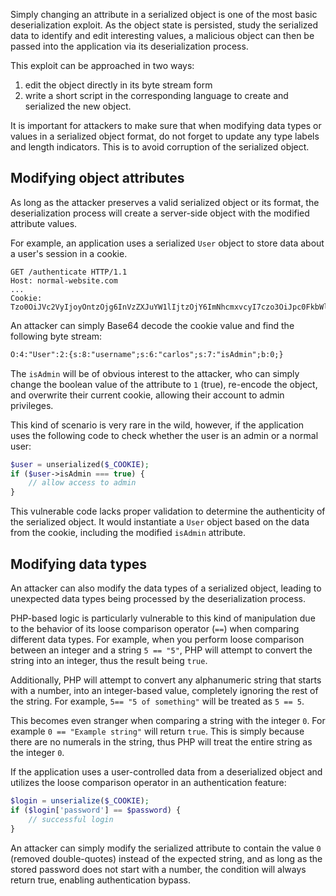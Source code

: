 Simply changing an attribute in a serialized object is one of the most basic deserialization exploit. As the object state is persisted, study the serialized data to identify and edit interesting values, a malicious object can then be passed into the application via its deserialization process.

This exploit can be approached in two ways:
1. edit the object directly in its byte stream form
2. write a short script in the corresponding language to create and serialized the new object.

It is important for attackers to make sure that when modifying data types or values in a serialized object format, do not forget to update any type labels and length indicators. This is to avoid corruption of the serialized object.
## Modifying object attributes
As long as the attacker preserves a valid serialized object or its format, the deserialization process will create a server-side object with the modified attribute values.

For example, an application uses a serialized `User` object to store data about a user's session in a cookie.
```http
GET /authenticate HTTP/1.1
Host: normal-website.com
...
Cookie: Tzo0OiJVc2VyIjoyOntzOjg6InVzZXJuYW1lIjtzOjY6ImNhcmxvcyI7czo3OiJpc0FkbWluIjtiOjA7fQ==
```
An attacker can simply Base64 decode the cookie value and find the following byte stream:
```txt
O:4:"User":2:{s:8:"username";s:6:"carlos";s:7:"isAdmin";b:0;}
```
The `isAdmin` will be of obvious interest to the attacker, who can simply change the boolean value of the attribute to `1` (true), re-encode the object, and overwrite their current cookie, allowing their account to admin privileges.

This kind of scenario is very rare in the wild, however, if the application uses the following code to check whether the user is an admin or a normal user:
```php
$user = unserialized($_COOKIE);
if ($user->isAdmin === true) {
	// allow access to admin
}
```
This vulnerable code lacks proper validation to determine the authenticity of the serialized object. It would instantiate a `User` object based on the data from the cookie, including the modified `isAdmin` attribute.
## Modifying data types
An attacker can also modify the data types of a serialized object, leading to unexpected data types being processed by the deserialization process.

PHP-based logic is particularly vulnerable to this kind of manipulation due to the behavior of its loose comparison operator (`==`) when comparing different data types. For example, when you perform loose comparison between an integer and a string `5 == "5"`, PHP will attempt to convert the string into an integer, thus the result being `true`.

Additionally, PHP will attempt to convert any alphanumeric string that starts with a number, into an integer-based value, completely ignoring the rest of the string. For example, `5== "5 of something"` will be treated as `5 == 5`.

This becomes even stranger when comparing a string with the integer `0`. For example `0 == "Example string"` will return `true`. This is simply because there are no numerals in the string, thus PHP will treat the entire string as the integer `0`.

If the application uses a user-controlled data from a deserialized object and utilizes the loose comparison operator in an authentication feature:
```php
$login = unserialize($_COOKIE);
if ($login['password'] == $password) {
	// successful login
}
```
An attacker can simply modify the serialized attribute to contain the value `0` (removed double-quotes) instead of the expected string, and as long as the stored password does not start with a number, the condition will always return true, enabling authentication bypass.